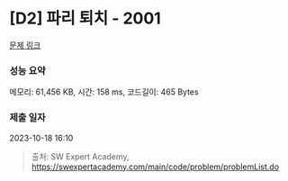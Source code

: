 # [D2] 파리 퇴치 - 2001 

[문제 링크](https://swexpertacademy.com/main/code/problem/problemDetail.do?contestProbId=AV5PzOCKAigDFAUq) 

### 성능 요약

메모리: 61,456 KB, 시간: 158 ms, 코드길이: 465 Bytes

### 제출 일자

2023-10-18 16:10



> 출처: SW Expert Academy, https://swexpertacademy.com/main/code/problem/problemList.do